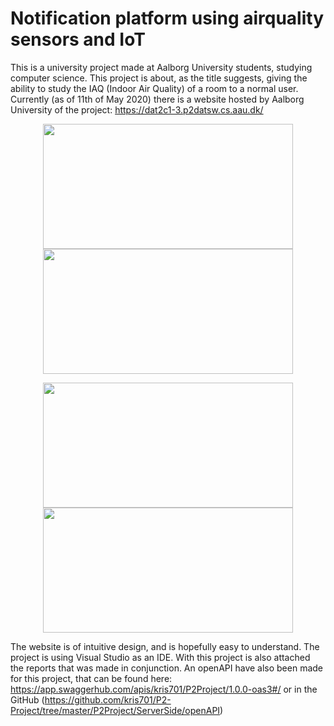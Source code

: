 # Notification platform using airquality sensors and IoT
 
This is a university project made at Aalborg University students, studying computer science.
This project is about, as the title suggests, giving the ability to study the IAQ (Indoor Air Quality) of a room to a normal user. 
Currently (as of 11th of May 2020) there is a website hosted by Aalborg University of the project:
https://dat2c1-3.p2datsw.cs.aau.dk/

<p align="center">
 <img src="https://dyb9pg.db.files.1drv.com/y4m9QmEHEQ9qv0BFdJ1KXfGQmDiMYf3uutSzaIF9zSQWqzhdDXFLEE0HrX-CuM9QJhoSsJqlURq6VEwDGlYBptk07wMF_6MbulyPlcE1k6h6iZi1j43SWPp6QqmkC_BrNY44KOZQ4x9wmm2F00EDWddAB2MdaF1ToXtdkxi-e_gKx2JedBz22rVIWiUTqc3ySgVHEtGj5XZikGKqa5xsEqQ1A?psid=1" width="400" height="200" />
 <img src="https://zh1lqq.db.files.1drv.com/y4mCgxQCysMuMax1i5AJAs9YkIqibJw_gH_THS_51hsW2OeHk-3uizUWqR_LZZfdSd-iAOIsBtd59AAZJGf33st2Zh-L4KPwD3ONNSXqkZH84QBS1E_Ha7uzLCNliYqONiaTwuxT7ImXjDrNDxRNwJNiuvSTjkHQbGswqHlvIl6XiAP5V1oJWsOZuA_XKljlLtdLUaXPAqaX5kJHJal01mnmg?psid=1" width="400" height="200" />
</p>

<p align="center">
 <img src="https://azlynw.db.files.1drv.com/y4mUaq2hhTUw79jG6ITKkieLJ607fESniV5WX3UXHfrOBZAaS3dgAHvAwvCoHt7ZwSfHDUSQowLwA8nq5775VZ_QO2AOJRgnhrIMmpwCB7YiXCTG5CxCUPekvLVW47oC3LoHTBsc3Q0LDLcEMMaCdM-zyonEsHj0Uui8pWOD5dCR0nNRGsu685b9jzc1IOywHP6AS_3SH5sJ-x68Kb9k6uTaw?psid=1" width="400" height="200" />
 <img src="https://pskneg.db.files.1drv.com/y4mYWZyz_ycEeGNMi5zgSshdEVX1xN1WpTIpkCuLnv0XMGSOfB6mtGgI14ZvNrQCm6Hmnjy-bX843nC7SaFe-BfvrNpiOxL_zKxfFP-JW5MFhd5YW8Jwg89kSwg8ZxwGAseCUCBgmqdV70KcZe5cQtu71nW4PoG1q1fd_94ykHObHidAjrnLzM6Fe5Rbvy2Kbtzf5NuUDyPtQOD0d3uksDZ3A?psid=1" width="400" height="200" />
</p>

The website is of intuitive design, and is hopefully easy to understand. The project is using Visual Studio as an IDE. With this project is also attached the reports that was made in conjunction. An openAPI have also been made for this project, that can be found here: https://app.swaggerhub.com/apis/kris701/P2Project/1.0.0-oas3#/ or in the GitHub (https://github.com/kris701/P2-Project/tree/master/P2Project/ServerSide/openAPI)
